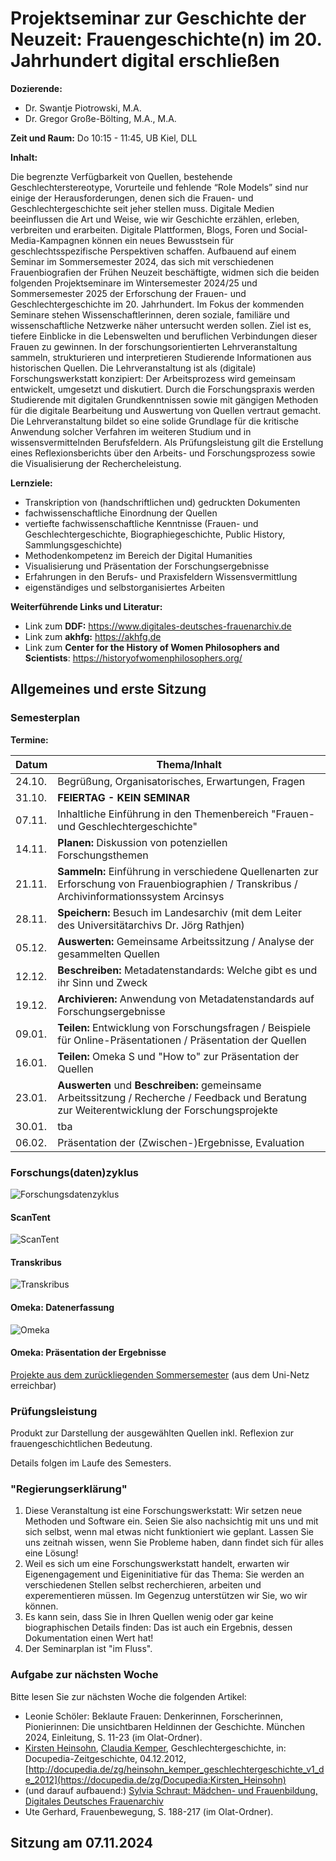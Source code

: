 <!--

author: Swantje Piotrowski, Gregor Große-Bölting
email:  ggb@informatik.uni-kiel.de
version: 0.1
language: en
narrator: UK English Female

-->

# Projektseminar zur Geschichte der Neuzeit: Frauengeschichte(n) im 20. Jahrhundert digital erschließen

**Dozierende:**

* Dr. Swantje Piotrowski, M.A.
* Dr. Gregor Große-Bölting, M.A., M.A.

**Zeit und Raum:** Do 10:15 - 11:45, UB Kiel, DLL

**Inhalt:**

Die begrenzte Verfügbarkeit von Quellen, bestehende Geschlechterstereotype, Vorurteile und fehlende “Role Models” sind nur einige der Herausforderungen, denen sich die Frauen- und Geschlechtergeschichte seit jeher stellen muss. Digitale Medien beeinflussen die Art und Weise, wie wir Geschichte erzählen, erleben, verbreiten und erarbeiten. Digitale Plattformen, Blogs, Foren und Social-Media-Kampagnen können ein neues Bewusstsein für geschlechtsspezifische Perspektiven schaffen. Aufbauend auf einem Seminar im Sommersemester 2024, das sich mit verschiedenen Frauenbiografien der Frühen Neuzeit beschäftigte, widmen sich die beiden folgenden Projektseminare im Wintersemester 2024/25 und Sommersemester 2025 der Erforschung der Frauen- und Geschlechtergeschichte im 20. Jahrhundert. Im Fokus der kommenden Seminare stehen Wissenschaftlerinnen, deren soziale, familiäre und wissenschaftliche Netzwerke näher untersucht werden sollen. Ziel ist es, tiefere Einblicke in die Lebenswelten und beruflichen Verbindungen dieser Frauen zu gewinnen. In der forschungsorientierten Lehrveranstaltung sammeln, strukturieren und interpretieren Studierende Informationen aus historischen Quellen. Die Lehrveranstaltung ist als (digitale) Forschungswerkstatt konzipiert: Der Arbeitsprozess wird gemeinsam entwickelt, umgesetzt und diskutiert. Durch die Forschungspraxis werden Studierende mit digitalen Grundkenntnissen sowie mit gängigen Methoden für die digitale Bearbeitung und Auswertung von Quellen vertraut gemacht. Die Lehrveranstaltung bildet so eine solide Grundlage für die kritische Anwendung solcher Verfahren im weiteren Studium und in wissensvermittelnden Berufsfeldern. Als Prüfungsleistung gilt die Erstellung eines Reflexionsberichts über den Arbeits- und Forschungsprozess sowie die Visualisierung der Rechercheleistung. 

**Lernziele:**

* Transkription von (handschriftlichen und) gedruckten Dokumenten
* fachwissenschaftliche Einordnung der Quellen
* vertiefte fachwissenschaftliche Kenntnisse (Frauen- und Geschlechtergeschichte, Biographiegeschichte, Public History, Sammlungsgeschichte)
* Methodenkompetenz im Bereich der Digital Humanities
* Visualisierung und Präsentation der Forschungsergebnisse
* Erfahrungen in den Berufs- und Praxisfeldern Wissensvermittlung
* eigenständiges und selbstorganisiertes Arbeiten

**Weiterführende Links und Literatur:**

* Link zum **DDF:** https://www.digitales-deutsches-frauenarchiv.de
* Link zum **akhfg:** https://akhfg.de
* Link zum **Center for the History of Women Philosophers and Scientists**: https://historyofwomenphilosophers.org/

## Allgemeines und erste Sitzung

### Semesterplan

**Termine:**

| Datum  | Thema/Inhalt                                      | 
|--------|---------------------------------------------------|
| 24.10. | Begrüßung, Organisatorisches, Erwartungen, Fragen |           
| 31.10. | **FEIERTAG - KEIN SEMINAR**                        | 
| 07.11. | Inhaltliche Einführung in den Themenbereich "Frauen- und Geschlechtergeschichte" | 
| 14.11. | **Planen:** Diskussion von potenziellen Forschungsthemen |
| 21.11. | **Sammeln:** Einführung in verschiedene Quellenarten zur Erforschung von Frauenbiographien / Transkribus /  Archivinformationssystem Arcinsys |
| 28.11. | **Speichern:** Besuch im Landesarchiv (mit dem Leiter des Universitätarchivs Dr. Jörg Rathjen) |
| 05.12. | **Auswerten:** Gemeinsame Arbeitssitzung / Analyse der gesammelten Quellen |
| 12.12. | **Beschreiben:** Metadatenstandards: Welche gibt es und ihr Sinn und Zweck |
| 19.12. | **Archivieren:** Anwendung von Metadatenstandards auf Forschungsergebnisse |
| 09.01. | **Teilen:** Entwicklung von Forschungsfragen / Beispiele für Online-Präsentationen / Präsentation der Quellen |
| 16.01. | **Teilen:** Omeka S und "How to" zur Präsentation der Quellen  |
| 23.01. | **Auswerten** und **Beschreiben:** gemeinsame Arbeitssitzung / Recherche / Feedback und Beratung zur Weiterentwicklung der Forschungsprojekte |
| 30.01. | tba |
| 06.02. | Präsentation der (Zwischen-)Ergebnisse, Evaluation |

### Forschungs(daten)zyklus

![Forschungsdatenzyklus](img/csm_FDZyklus_de_2022_f6d41ddace.png "© SZF TU Berlin, CC BY 4.0")

#### ScanTent

![ScanTent](img/scantent-hero.jpg)

#### Transkribus

![Transkribus](img/transkribus_bsp.png)

#### Omeka: Datenerfassung

![Omeka](img/omeka_bsp.png)

#### Omeka: Präsentation der Ergebnisse

[Projekte aus dem zurückliegenden Sommersemester](https://projekt03.omeka-s.ub.uni-kiel.de/) (aus dem Uni-Netz erreichbar)

### Prüfungsleistung

Produkt zur Darstellung der ausgewählten Quellen inkl. Reflexion zur frauengeschichtlichen Bedeutung.

Details folgen im Laufe des Semesters.

### "Regierungserklärung"

1. Diese Veranstaltung ist eine Forschungswerkstatt: Wir setzen neue Methoden und Software ein. Seien Sie also nachsichtig mit uns und mit sich selbst, wenn mal etwas nicht funktioniert wie geplant. Lassen Sie uns zeitnah wissen, wenn Sie Probleme haben, dann findet sich für alles eine Lösung!
2. Weil es sich um eine Forschungswerkstatt handelt, erwarten wir Eigenengagement und Eigeninitiative für das Thema: Sie werden an verschiedenen Stellen selbst recherchieren, arbeiten und experementieren müssen. Im Gegenzug unterstützen wir Sie, wo wir können.
3. Es kann sein, dass Sie in Ihren Quellen wenig oder gar keine biographischen Details finden: Das ist auch ein Ergebnis, dessen Dokumentation einen Wert hat!
4. Der Seminarplan ist "im Fluss".

### Aufgabe zur nächsten Woche

Bitte lesen Sie zur nächsten Woche die folgenden Artikel:

* Leonie Schöler: Beklaute Frauen: Denkerinnen, Forscherinnen, Pionierinnen: Die unsichtbaren Heldinnen der Geschichte. München 2024, Einleitung, S. 11-23 (im Olat-Ordner).
* [Kirsten Heinsohn](https://docupedia.de/zg/Docupedia:Kirsten_Heinsohn "Docupedia:Kirsten Heinsohn"), [Claudia Kemper](https://docupedia.de/zg/Docupedia:Claudia_Kemper "Docupedia:Claudia Kemper"), Geschlechtergeschichte, in: Docupedia-Zeitgeschichte, 04.12.2012, [http://docupedia.de/zg/heinsohn_kemper_geschlechtergeschichte_v1_de_2012](https://docupedia.de/zg/Docupedia:Kirsten_Heinsohn)
* (und darauf aufbauend:) [Sylvia Schraut: Mädchen- und Frauenbildung, Digitales Deutsches Frauenarchiv](https://www.digitales-deutsches-frauenarchiv.de/themen/maedchen-und-frauenbildung)
* Ute Gerhard, Frauenbewegung, S. 188-217 (im Olat-Ordner).

## Sitzung am 07.11.2024
